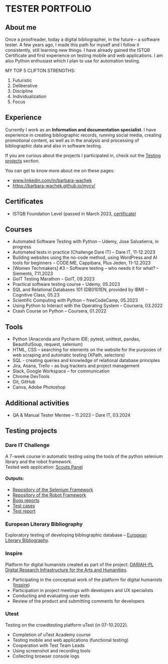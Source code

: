 # TESTER PORTFOLIO


## About me

Once a proofreader, today a digital bibliographer, in the future – a software tester. A few years ago, I made this path for myself and I follow it consistently, still learning new things. I have already gained the ISTQB Certificate and first experience on testing mobile and web applications. I am also Python enthusiast which I plan to use for automation testing.

MY TOP 5 CLIFTON STRENGTHS:
1. Futuristic
2. Deliberative
3. Discipline
4. Individualization
5. Focus

## Experience

Currently I work as an **Information and documentation specialist**. 
I have experience in creating bibliographic records, running social media, creating promotional content, as well as in the analysis and processing of bibliographic data and also in software testing.

If you are curious about the projects I participated in, check out the [Testing projects](#testing-projects) section. 

You can get to know more about me on these pages: 

* www.linkedin.com/in/barbara-wachek
* https://barbara-wachek.github.io/mycv/


## Certificates
* ISTQB Foundation Level (passed in March 2023, [certificate](https://drive.google.com/file/d/19bJuKfXACtJJ_SLtKFFuyeP5GVFj0Q0D/view))

## Courses
* Automated Software Testing with Python – Udemy, Jose Salvatierra, in progress
* Automated tests in practice (Challenge Dare IT) – Dare IT, 11-12.2023
* Building websites using the no-code method, using WordPress and AI tools for beginners – CODE:ME, Cappibara, Plus Jeden, 11-12.2023
* [Women Techmakers] #3 – Software testing – who needs it for what? – Siements, 7.11.2023
* GoIT Testing Marathon – GoIT, 09.2023 
* Practical software testing course – Udemy, 05.2023
* SQL and Relational Databases 101 (DB0101EN, provided by IBM) – Cognitive Class, 05.23
* Scientific Computing with Python – freeCodeCamp, 05.2023
* Using Python to Interact with the Operating System – Coursera, 03.2022
* Crash Course on Python – Coursera, 01.2022


## Tools 

* Python (Anaconda and Pycharm IDE; pytest, unittest, pandas, BeautifulSoup, request, selenium)
* HTML, CSS – searching for elements on the website for the purposes of web scraping and automatic testing (XPath, selectors)
* SQL - creating queries and knowledge of relational database principles
* Jira, Asana, Trello – as bug trackers and project management
* Slack, Google Workspace – for communication
* Chrome DevTools 
* Git, GitHub
* Canva, Adobe Photoshop


## Additional activities
+ QA & Manual Tester Mentee – 11.2023 – Dare IT, 03.2024

## Testing projects

### Dare IT Challenge 
A 7-week course in automatic testing using the tools of the python selenium library and the robot framework.  
Tested web application: [Scouts Panel](https://scouts-test.futbolkolektyw.pl/pl/login)

#### Outputs:
* [Repository of the Selenium Framework](https://github.com/barbara-wachek/Challenge_portfolio_BW?tab=readme-ov-file#task-6-bug-reporting-and-test-report)
* [Repository of the Robot Framework](https://github.com/barbara-wachek/panelscout_robotframework)
* [Bugs reports](https://docs.google.com/spreadsheets/d/1enhzrU5YLdNfEAqFgr-tsox6qzL-8sXCVjplE-7jSl8/edit#gid=0)
* [Test cases](https://docs.google.com/spreadsheets/d/1RCin82tfSesU4tCNpFl7ppMIG3XLe50hg9Kswb1hSpE/edit#gid=0)
* [Test report](https://docs.google.com/spreadsheets/d/1Eyb_ckjjs_AAFPdaLF8Rm2m22IVeAeBBC70YcwemM-8/edit#gid=0)

### European Literary Bibliography
Exploratory testing of developing bibliographic database – [European Literary Bibliography](https://literarybibliography.eu/pl/).

### Inspire
Platform for digital humanists created as part of the project: [DARIAH-PL Digital Research Infrastructure for the Arts and Humanities](https://lab.dariah.pl/).
+ Participating in the conceptual work of the platform for digital humanists ([Inspire](https://inspire.lab.dariah.pl/))
+ Participation in project meetings with developers and UX specialists
+ Conducting and evaluating user tests
+ Review of the product and submitting comments for developers

### Utest 
Testing on the crowdtesting platform uTest (in 07-10.2022).
+ Completion of uTest Academy course
+ Testing mobile and web applications (functional testing)
+ Cooperation with Test Team Leads
+ Using screenshot and recording tools
+ Collecting browser console logs



